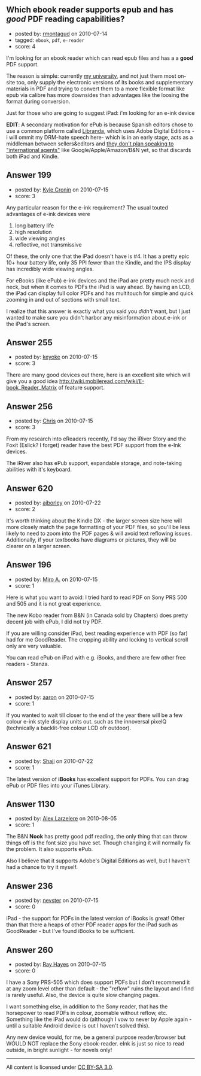 ## Which ebook reader supports epub and has *good* PDF reading capabilities?

- posted by: [rmontagud](https://stackexchange.com/users/-1/99-rmontagud) on 2010-07-14
- tagged: `ebook`, `pdf`, `e-reader`
- score: 4

<p>I'm looking for an ebook reader which can read epub files and has a a <strong>good</strong> PDF support. </p>

<p>The reason is simple: currently <a href="http://uoc.edu" rel="nofollow">my university</a>, and not just them most on-site too, only supply the electronic versions of its books and supplementary materials in PDF and trying to convert them to a more flexible format like epub via calibre has more downsides than advantages like the loosing the format during conversion.</p>

<p>Just for those who are going to suggest iPad: i'm looking for an e-ink device</p>

<p><strong>EDIT</strong>: A secondary motivation for ePub is because Spanish editors chose to use a common platform called <a href="http://www.libranda.com/" rel="nofollow">Libranda</a>, which uses Adobe Digital Editions -i will ommit my DRM-hate speech here- which is in an early stage, acts as a middleman between sellers&amp;editors and <a href="http://publishingperspectives.com/?p=15564" rel="nofollow">they don't plan speaking to "international agents"</a> like Google/Apple/Amazon/B&amp;N yet, so that discards both iPad and Kindle.</p>



## Answer 199

- posted by: [Kyle Cronin](https://stackexchange.com/users/-1/6-kyle-cronin) on 2010-07-15
- score: 3

<p>Any particular reason for the e-ink requirement? The usual touted advantages of e-ink devices were</p>

<ol>
<li>long battery life</li>
<li>high resolution</li>
<li>wide viewing angles</li>
<li>reflective, not transmissive</li>
</ol>

<p>Of these, the only one that the iPad doesn't have is #4. It has a pretty epic 10+ hour battery life, only 35 PPI fewer than the Kindle, and the IPS display has incredibly wide viewing angles.</p>

<p>For eBooks (like ePub) e-ink devices and the iPad are pretty much neck and neck, but when it comes to PDFs the iPad is way ahead. By having an LCD, the iPad can display full color PDFs and has multitouch for simple and quick zooming in and out of sections with small text. </p>

<p>I realize that this answer is exactly what you said you <em>didn't</em> want, but I just wanted to make sure you didn't harbor any misinformation about e-ink or the iPad's screen.</p>



## Answer 255

- posted by: [keyoke](https://stackexchange.com/users/-1/156-keyoke) on 2010-07-15
- score: 3

<p>There are many good devices out there, here is an excellent site which will give you a good idea <a href="http://wiki.mobileread.com/wiki/E-book_Reader_Matrix" rel="nofollow">http://wiki.mobileread.com/wiki/E-book_Reader_Matrix</a> of feature support.</p>



## Answer 256

- posted by: [Chris](https://stackexchange.com/users/-1/149-chris) on 2010-07-15
- score: 3

<p>From my research into eReaders recently, I'd say the iRiver Story and the Foxit (Eslick? I forget) reader have the best PDF support from the e-Ink devices.</p>

<p>The iRiver also has ePub support, expandable storage, and note-taking abilities with it's keyboard.</p>



## Answer 620

- posted by: [ajborley](https://stackexchange.com/users/-1/197-ajborley) on 2010-07-22
- score: 2

<p>It's worth thinking about the Kindle DX - the larger screen size here will more closely match the page formatting of your PDF files, so you'll be less likely to need to zoom into the PDF pages &amp; will avoid text reflowing issues. Additionally, if your textbooks have diagrams or pictures, they will be clearer on a larger screen.</p>



## Answer 196

- posted by: [Miro A.](https://stackexchange.com/users/-1/100-miro-a) on 2010-07-15
- score: 1

<p>Here is what you want to avoid: I tried hard to read PDF on Sony PRS 500 and 505 and it is not great experience.</p>

<p>The new Kobo reader from B&amp;N (in Canada sold by Chapters) does pretty decent job with ePub, I did not try PDF. </p>

<p>If you are willing consider iPad, best reading experience with PDF (so far) had for me GoodReader. The cropping ability and locking to vertical scroll only are very valuable.</p>

<p>You can read ePub on iPad with e.g. iBooks, and there are few other free readers - Stanza. </p>



## Answer 257

- posted by: [aaron](https://stackexchange.com/users/-1/160-aaron) on 2010-07-15
- score: 1

<p>If you wanted to wait till closer to the end of the year there will be a few colour e-ink style display units out. such as the innoversal pixelQ (technically a backlit-free colour LCD ofr outdoor).</p>



## Answer 621

- posted by: [Shaji](https://stackexchange.com/users/-1/369-shaji) on 2010-07-22
- score: 1

<p>The latest version of <strong>iBooks</strong> has excellent support for PDFs. You can drag ePub or PDF files into your iTunes Library.</p>



## Answer 1130

- posted by: [Alex Larzelere](https://stackexchange.com/users/-1/710-alex-larzelere) on 2010-08-05
- score: 1

<p>The B&amp;N <strong>Nook</strong> has pretty good pdf reading, the only thing that can throw things off is the font size you have set.  Though changing it will normally fix the problem.  It also supports ePub.</p>

<p>Also I believe that it supports Adobe's Digital Editions as well, but I haven't had a chance to try it myself.</p>



## Answer 236

- posted by: [nevster](https://stackexchange.com/users/-1/152-nevster) on 2010-07-15
- score: 0

<p>iPad - the support for PDFs in the latest version of iBooks is great!
Other than that there a heaps of other PDF reader apps for the iPad such as GoodReader - but I've found iBooks to be sufficient.</p>



## Answer 260

- posted by: [Ray Hayes](https://stackexchange.com/users/-1/162-ray-hayes) on 2010-07-15
- score: 0

<p>I have a Sony PRS-505 which does support PDFs but I don't recommend it at any zoom level other than default - the "reflow" ruins the layout and I find is rarely useful.  Also, the device is quite slow changing pages.</p>

<p>I want something else, in addition to the Sony reader, that has the horsepower to read PDFs in colour, zoomable without reflow, etc.  Something like the iPad would do (although I vow to never by Apple again - until a suitable Android device is out I haven't solved this).</p>

<p>Any new device would, for me, be a general purpose reader/browser but WOULD NOT replace the Sony ebook-reader.  eInk is just so nice to read outside, in bright sunlight - for novels only!</p>




---

All content is licensed under [CC BY-SA 3.0](https://creativecommons.org/licenses/by-sa/3.0/).
